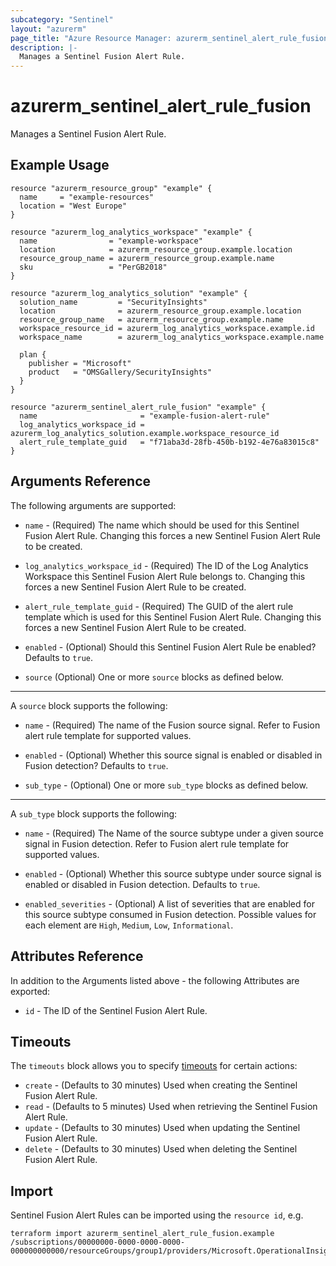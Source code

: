 ```yaml
---
subcategory: "Sentinel"
layout: "azurerm"
page_title: "Azure Resource Manager: azurerm_sentinel_alert_rule_fusion"
description: |-
  Manages a Sentinel Fusion Alert Rule.
---
```


# azurerm_sentinel_alert_rule_fusion

Manages a Sentinel Fusion Alert Rule.

## Example Usage

```hcl
resource "azurerm_resource_group" "example" {
  name     = "example-resources"
  location = "West Europe"
}

resource "azurerm_log_analytics_workspace" "example" {
  name                = "example-workspace"
  location            = azurerm_resource_group.example.location
  resource_group_name = azurerm_resource_group.example.name
  sku                 = "PerGB2018"
}

resource "azurerm_log_analytics_solution" "example" {
  solution_name         = "SecurityInsights"
  location              = azurerm_resource_group.example.location
  resource_group_name   = azurerm_resource_group.example.name
  workspace_resource_id = azurerm_log_analytics_workspace.example.id
  workspace_name        = azurerm_log_analytics_workspace.example.name

  plan {
    publisher = "Microsoft"
    product   = "OMSGallery/SecurityInsights"
  }
}

resource "azurerm_sentinel_alert_rule_fusion" "example" {
  name                       = "example-fusion-alert-rule"
  log_analytics_workspace_id = azurerm_log_analytics_solution.example.workspace_resource_id
  alert_rule_template_guid   = "f71aba3d-28fb-450b-b192-4e76a83015c8"
}
```

## Arguments Reference

The following arguments are supported:

* `name` - (Required) The name which should be used for this Sentinel Fusion Alert Rule. Changing this forces a new Sentinel Fusion Alert Rule to be created.

* `log_analytics_workspace_id` - (Required) The ID of the Log Analytics Workspace this Sentinel Fusion Alert Rule belongs to. Changing this forces a new Sentinel Fusion Alert Rule to be created.

* `alert_rule_template_guid` - (Required) The GUID of the alert rule template which is used for this Sentinel Fusion Alert Rule. Changing this forces a new Sentinel Fusion Alert Rule to be created.

* `enabled` - (Optional) Should this Sentinel Fusion Alert Rule be enabled? Defaults to `true`.

* `source` (Optional) One or more `source` blocks as defined below.

---

A `source` block supports the following:

* `name` - (Required) The name of the Fusion source signal. Refer to Fusion alert rule template for supported values.

* `enabled` - (Optional) Whether this source signal is enabled or disabled in Fusion detection? Defaults to `true`.

* `sub_type` - (Optional) One or more `sub_type` blocks as defined below.

---

A `sub_type` block supports the following:

* `name` - (Required) The Name of the source subtype under a given source signal in Fusion detection. Refer to Fusion alert rule template for supported values.

* `enabled` - (Optional) Whether this source subtype under source signal is enabled or disabled in Fusion detection. Defaults to `true`.

* `enabled_severities` - (Optional) A list of severities that are enabled for this source subtype consumed in Fusion detection. Possible values for each element are `High`, `Medium`, `Low`, `Informational`.

## Attributes Reference

In addition to the Arguments listed above - the following Attributes are exported:

* `id` - The ID of the Sentinel Fusion Alert Rule.

## Timeouts

The `timeouts` block allows you to specify [timeouts](https://www.terraform.io/language/resources/syntax#operation-timeouts) for certain actions:

* `create` - (Defaults to 30 minutes) Used when creating the Sentinel Fusion Alert Rule.
* `read` - (Defaults to 5 minutes) Used when retrieving the Sentinel Fusion Alert Rule.
* `update` - (Defaults to 30 minutes) Used when updating the Sentinel Fusion Alert Rule.
* `delete` - (Defaults to 30 minutes) Used when deleting the Sentinel Fusion Alert Rule.

## Import

Sentinel Fusion Alert Rules can be imported using the `resource id`, e.g.

```shell
terraform import azurerm_sentinel_alert_rule_fusion.example /subscriptions/00000000-0000-0000-0000-000000000000/resourceGroups/group1/providers/Microsoft.OperationalInsights/workspaces/workspace1/providers/Microsoft.SecurityInsights/alertRules/rule1
```
